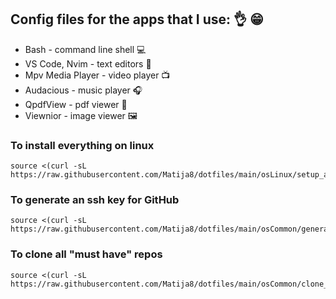 ## Config files for the apps that I use: :ok_hand: :grin:

- Bash - command line shell :computer:
- VS Code, Nvim - text editors :memo:
- Mpv Media Player - video player :tv:
- Audacious - music player :headphones:
- QpdfView - pdf viewer :book:
- Viewnior - image viewer :framed_picture:

### To install everything on linux

```shell
source <(curl -sL https://raw.githubusercontent.com/Matija8/dotfiles/main/osLinux/setup_all.sh)
```

### To generate an ssh key for GitHub

```shell
source <(curl -sL https://raw.githubusercontent.com/Matija8/dotfiles/main/osCommon/generate_new_ssh_key.sh)
```

### To clone all "must have" repos

```shell
source <(curl -sL https://raw.githubusercontent.com/Matija8/dotfiles/main/osCommon/clone_repos.sh)
```
